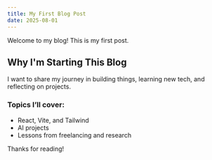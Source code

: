 ```yaml
---
title: My First Blog Post
date: 2025-08-01
---
```


Welcome to my blog! This is my first post.

## Why I'm Starting This Blog

I want to share my journey in building things, learning new tech, and reflecting on projects.

### Topics I’ll cover:

- React, Vite, and Tailwind
- AI projects
- Lessons from freelancing and research

Thanks for reading!
